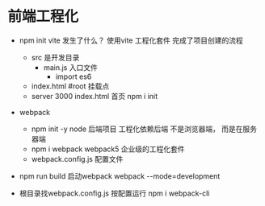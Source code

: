 #  前端工程化

- npm init vite  发生了什么？
    使用vite  工程化套件  完成了项目创建的流程
    - src 是开发目录
        - main.js 入口文件
           - import es6
    - index.html  #root  挂载点
    - server  3000  index.html 首页
npm i init
- webpack 
    - npm init -y
       node  后端项目  工程化依赖后端  不是浏览器端， 而是在服务器端
    - npm i webpack   webpack5
       企业级的工程化套件
    - webpack.config.js
        配置文件

- npm run build
    启动webpack  webpack --mode=development
- 根目录找webpack.config.js 按配置运行
npm i webpack-cli


